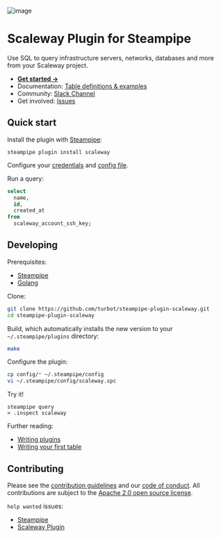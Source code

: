 ![image](https://hub.steampipe.io/images/plugins/turbot/scaleway-social-graphic.png)

# Scaleway Plugin for Steampipe

Use SQL to query infrastructure servers, networks, databases and more from your Scaleway project.

- **[Get started →](https://hub.steampipe.io/plugins/turbot/scaleway)**
- Documentation: [Table definitions & examples](https://hub.steampipe.io/plugins/turbot/scaleway/tables)
- Community: [Slack Channel](https://steampipe.io/community/join)
- Get involved: [Issues](https://github.com/turbot/steampipe-plugin-scaleway/issues)

## Quick start

Install the plugin with [Steampipe](https://steampipe.io):

```shell
steampipe plugin install scaleway
```

Configure your [credentials](https://hub.steampipe.io/plugins/turbot/scaleway#credentials) and [config file](https://hub.steampipe.io/plugins/turbot/scaleway#configuration).

Run a query:

```sql
select
  name,
  id,
  created_at
from
  scaleway_account_ssh_key;
```

## Developing

Prerequisites:

- [Steampipe](https://steampipe.io/downloads)
- [Golang](https://golang.org/doc/install)

Clone:

```sh
git clone https://github.com/turbot/steampipe-plugin-scaleway.git
cd steampipe-plugin-scaleway
```

Build, which automatically installs the new version to your `~/.steampipe/plugins` directory:

```sh
make
```

Configure the plugin:

```sh
cp config/* ~/.steampipe/config
vi ~/.steampipe/config/scaleway.spc
```

Try it!

```shell
steampipe query
> .inspect scaleway
```

Further reading:

- [Writing plugins](https://steampipe.io/docs/develop/writing-plugins)
- [Writing your first table](https://steampipe.io/docs/develop/writing-your-first-table)

## Contributing

Please see the [contribution guidelines](https://github.com/turbot/steampipe/blob/main/CONTRIBUTING.md) and our [code of conduct](https://github.com/turbot/steampipe/blob/main/CODE_OF_CONDUCT.md). All contributions are subject to the [Apache 2.0 open source license](https://github.com/turbot/steampipe-plugin-scaleway/blob/main/LICENSE).

`help wanted` issues:

- [Steampipe](https://github.com/turbot/steampipe/labels/help%20wanted)
- [Scaleway Plugin](https://github.com/turbot/steampipe-plugin-scaleway/labels/help%20wanted)
